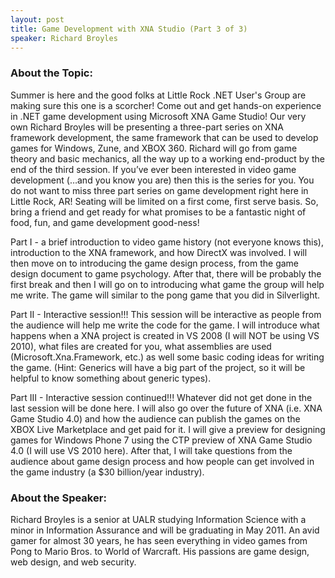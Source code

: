 ```yaml
---
layout: post
title: Game Development with XNA Studio (Part 3 of 3)
speaker: Richard Broyles
---
```


### About the Topic: 

Summer is here and the good folks at Little Rock .NET User's Group are making sure this one is a scorcher! Come out and get hands-on experience in .NET game development using Microsoft XNA Game Studio! Our very own Richard Broyles will be presenting a three-part series on XNA framework development, the same framework that can be used to develop games for Windows, Zune, and XBOX 360. Richard will go from game theory and basic mechanics, all the way up to a working end-product by the end of the third session. If you’ve ever been interested in video game development (…and you know you are) then this is the series for you. You do not want to miss three part series on game development right here in Little Rock, AR! Seating will be limited on a first come, first serve basis. So, bring a friend and get ready for what promises to be a fantastic night of food, fun, and game development good-ness! 

Part I - a brief introduction to video game history (not everyone knows this), introduction to the XNA framework, and how DirectX was involved. I will then move on to introducing the game design process, from the game design document to game psychology. After that, there will be probably the first break and then I will go on to introducing what game the group will help me write. The game will similar to the pong game that you did in Silverlight.

Part II - Interactive session!!! This session will be interactive as people from the audience will help me write the code for the game. I will introduce what happens when a XNA project is created in VS 2008 (I will NOT be using VS 2010), what files are created for you, what assemblies are used (Microsoft.Xna.Framework, etc.) as well some basic coding ideas for writing the game. (Hint: Generics will have a big part of the project, so it will be helpful to know something about generic types).

Part III - Interactive session continued!!! Whatever did not get done in the last session will be done here. I will also go over the future of XNA (i.e. XNA Game Studio 4.0) and how the audience can publish the games on the XBOX Live Marketplace and get paid for it. I will give a preview for designing games for Windows Phone 7 using the CTP preview of XNA Game Studio 4.0 (I will use VS 2010 here). After that, I will take questions from the audience about game design process and how people can get involved in the game industry (a $30 billion/year industry). 

### About the Speaker:

Richard Broyles is a senior at UALR studying Information Science with a minor in Information Assurance and will be graduating in May 2011. An avid gamer for almost 30 years, he has seen everything in video games from Pong to Mario Bros. to World of Warcraft. His passions are game design, web design, and web security.